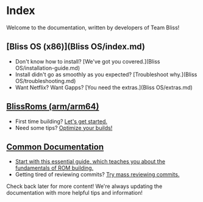 # Index

Welcome to the documentation, written by developers of Team Bliss!

## [Bliss OS (x86)](Bliss OS/index.md)

 - Don't know how to install? [We've got you covered.](Bliss OS/installation-guide.md)
 - Install didn't go as smoothly as you expected? [Troubleshoot why.](Bliss OS/troubleshooting.md)
 - Want Netflix? Want Gapps? [You need the extras.](Bliss OS/extras.md)

## [BlissRoms (arm/arm64)](BlissRoms/index.md)

 - First time building? [Let's get started.](BlissRoms/build-guide.md)
 - Need some tips? [Optimize your builds!](BlissRoms/build-tips.md)

## [Common Documentation](common/index.md)

 - [Start with this essential guide, which teaches you about the fundamentals of ROM building.](common/git-started.md)
 - Getting tired of reviewing commits? [Try mass reviewing commits.](common/using-dippy-bird.md)


Check back later for more content! We're always updating the documentation with more helpful tips and information!
